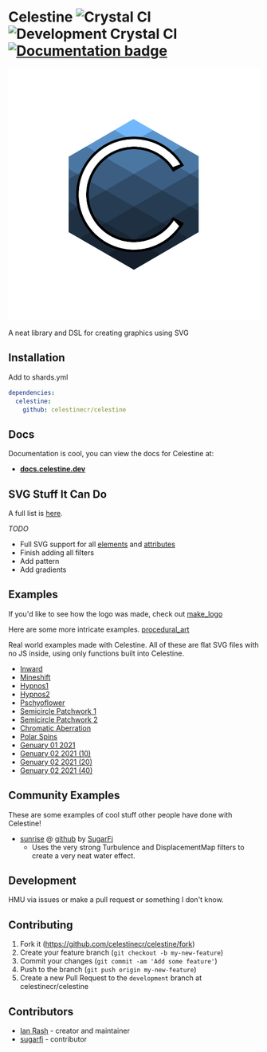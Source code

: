 # Celestine ![Crystal CI](https://github.com/celestinecr/celestine/workflows/Crystal%20CI/badge.svg) ![Development Crystal CI](https://github.com/celestinecr/celestine/workflows/Development%20Crystal%20CI/badge.svg) [![Documentation badge](https://img.shields.io/badge/docs-latest-green.svg?style=flat-square)](https://docs.celestine.dev)


[![Celestine Logo](https://raw.githubusercontent.com/celestinecr/celestine/master/logo/logo.svg)](https://github.com/celestinecr/celestine/blob/master/src/make_logo.cr)


A neat library and DSL for creating graphics using SVG

## Installation

Add to shards.yml

```yaml
dependencies:
  celestine:
    github: celestinecr/celestine
```

## Docs

Documentation is cool, you can view the docs for Celestine at:
 * [**docs.celestine.dev**](https://docs.celestine.dev/)

## SVG Stuff It Can Do

A full list is [here](https://docs.celestine.dev/svg_element_checklist.html).

 *TODO*
 * Full SVG support for all [elements](https://developer.mozilla.org/en-US/docs/Web/SVG/Element) and [attributes](https://developer.mozilla.org/en-US/docs/Web/SVG/Attribute)
 * Finish adding all filters
 * Add pattern
 * Add gradients

## Examples

If you'd like to see how the logo was made, check out [make_logo](https://github.com/redcodefinal/celestine/blob/master/src/make_logo.cr)

Here are some more intricate examples. [procedural_art](https://github.com/redcodefinal/procedural_art)

Real world examples made with Celestine. All of these are flat SVG files with no JS inside, using only functions built into Celestine.

 * [Inward](https://www.sol.vin/art/live/inward/)
 * [Mineshift](https://www.sol.vin/art/live/mineshift/)
 * [Hypnos1](https://cdpn.io/redcodefinal/fullpage/ZEOgzXX)
 * [Hypnos2](https://cdpn.io/redcodefinal/fullpage/WNxqYMy)
 * [Pschyoflower](https://codepen.io/redcodefinal/pen/mdrJeGZ)
 * [Semicircle Patchwork 1](https://codepen.io/redcodefinal/pen/WNGwdxe)
 * [Semicircle Patchwork 2](https://codepen.io/redcodefinal/pen/yLaOpae)
 * [Chromatic Aberration](https://codepen.io/redcodefinal/pen/zYKqpBZ)
 * [Polar Spins](https://codepen.io/redcodefinal/pen/RwGaxRY)
 * [Genuary 01 2021](https://codepen.io/redcodefinal/pen/RwGQdVN)
 * [Genuary 02 2021 (10)](https://codepen.io/redcodefinal/pen/bGwvrNo)
 * [Genuary 02 2021 (20)](https://codepen.io/redcodefinal/pen/jOMzLEz)
 * [Genuary 02 2021 (40)](https://codepen.io/redcodefinal/pen/MWjVovO)
 
## Community Examples

These are some examples of cool stuff other people have done with Celestine!

 * [sunrise](https://sunrise.sugarfi.dev) @ [github](https://github.com/sugarfi/sunrise) by [SugarFi](https://sugarfi.dev)
   * Uses the very strong Turbulence and DisplacementMap filters to create a very neat water effect.

## Development

HMU via issues or make a pull request or something I don't know.

## Contributing

1. Fork it (<https://github.com/celestinecr/celestine/fork>)
2. Create your feature branch (`git checkout -b my-new-feature`)
3. Commit your changes (`git commit -am 'Add some feature'`)
4. Push to the branch (`git push origin my-new-feature`)
5. Create a new Pull Request to the `development` branch at celestinecr/celestine

## Contributors

- [Ian Rash](https://github.com/redcodefinal) - creator and maintainer
- [sugarfi](https://github.com/sugarfi) - contributor

